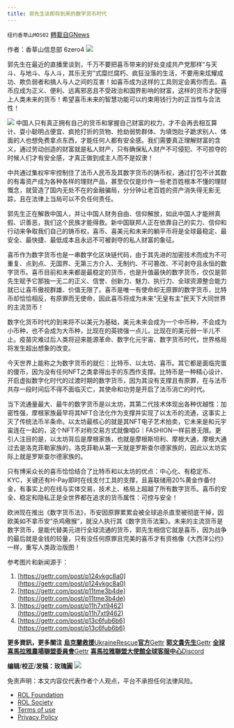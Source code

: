 ```yaml
---
title: 郭先生谈即将到来的数字货币时代
---
```

`纽约香草山MOS02` [轉載自GNews](https://gnews.org/zh-hans/2357370/)

作者：香草山信息部 6zero4
![](https://assets.gnews.org/wp-content/uploads/2022/04/image-2021.png)


郭先生在最近的直播里谈到，千万不要把喜币带来的好处变成共产党那样“与天斗、与地斗、与人斗，其乐无穷”式糜烂腐朽、疯狂没落的生活，不要用来炫耀成功、欺负弱者和搞人与人之间的互害！如喜币成为这样的工具则定会离你而去。喜币应成为正义、便利、远离邪恶且不受政治和国界影响的财富，这样的货币才配得上人类未来的货币！希望喜币未来的智慧功能可以约束用钱行为的正当性与合法性！


![](https://assets.gnews.org/wp-content/uploads/2022/04/FE09AF1E-C254-46BB-91F0-6B00A7E97766.jpeg)
中国人只有真正拥有自己的货币和掌握自己财富的权力，才不会再去相互算计、耍小聪明占便宜、疯抢打折的货物、抢劫弱势群体、为填饱肚子跪求别人、体面的人也想免费拿点东西，才能任何人都有安全感。我们需要真正理解财富的含义，通过劳动创造的财富就是私人财产，只有确保私人财产不可侵犯、不可掠夺的时候人们才有安全感，才真正做到成主人而不是奴隶！

中共通过集权牢牢控制住了法币人民币及其数字货币的铸币权，通过打包不计其数的有毒资产成为各种各样的理财产品，甚至仅仅是炒作一些老百姓根本不懂的理财慨念，就营造了国内无处不在的金融骗局，分分钟让老百姓的资产消失得无影无踪，且在法律上当局可以不负任何责任。

郭先生正在解救中国人，并让中国人财务自由、信仰解放，如此中国人才能辨真假、识善恶，我们这个民族才能得救。新中国联邦人正在依靠自己的实力、信仰和行动来争取我们自己的铸币权，喜币、喜美元和未来的躺平币将是全球最稳定、最安全、最快捷、最低成本且永远不可被剥夺的私人财富的象征。

喜币作为数字货币也是一串数字化区块链代码，由于其先进的加密技术而成为不可重复、点到点、无国界、无第三方介入、无制约、不可篡改、不可剥夺且永恒的数字货币。喜币目前和未来都是最稳定的货币，也是升值最快的数字货币，仅仅是郭先生赋予它那独一无二的正义、信誉、创新力、魅力、执行力、全球资源整合能力就已让喜币傲视群雄、价值无限了。喜币是唯一有使命却无原罪的数字货币，比特币却恰恰相反，有原罪而无使命，因此喜币将成为未来“无皇有主”民天下大同世界的主流货币！

数字化货币时代的到来将不以美元为基础，美元未来会成为一个中币种，不会成为小币种，也不会成为大币种，比现在的英镑强一点儿，比现在的美元弱一半儿不止。疫苗灾难过后人类将迎来能源革命、数字化元宇宙、数字货币时代，世界格局将发生超出想象的改变。

今天世界上能称之为数字货币的就仨：比特币、以太坊、喜币。其它都是面临完蛋的傻币，因为没有任何NFT之类拿得出手的东西作支撑。比特币是一种精心设计、开启虚拟数字化时代的过渡时期的数字货币，因为其没有支撑且有原罪，在与法币共存一段时间后不得不面临灭亡，其使命和功劳是开启了法币消亡的时代。

当下流通量最大、最牛的数字货币是以太坊，其第二代技术体现出各种优越性：加密性强，摩根家族最早将其NFT合法化作为支撑并实现了以太币的流通，这事实上灭了传统法币半条命。以太坊最核心的就是其NFT电子艺术拍卖，它未来是和元宇宙连在一起的，这个NFT不对称交易方式就像咱G｜FASHION一样前景无限。更引人注目的是，以太坊背后是摩根家族，也就是摩根斯坦利、摩根大通，摩根大通过去是洛克菲勒家族的，洛克菲勒从第一天就是罗斯查尔德家族的，因此以太坊实际上就是罗斯查尔德家族的。

只有博采众长的喜币恰恰结合了比特币和以太坊的优点：中心化、有稳定币、KYC，关键还有H-Pay即时在线支付工具的支撑，且喜联储用20%黄金作备付金，有事实上的在线与实体交易，技术上、格局上超越了所有数字货币。喜币的安全、稳定和隐私正是全世界都在追求的货币属性：可控与安全！

欧洲现在推出《数字货币法》，币安因原罪累累会被全球追杀直至被彻底干掉，因欧美如不拿币安“杀鸡儆猴”，就没人执行其《数字货币法案》。未来的主流货币是数字货币，是能代替美元进行全球流通的货币，郭先生相信它就是喜币，因为战争的最后就是金钱的较量，只有没任何原罪且完美的喜币才有资格像《大西洋公约》一样，重写人类政治版图！

参考图片和新闻源于：

1. [https://gettr.com/post/p124vkgc8a0](https://gettr.com/post/p124vkgc8a0)
2. [https://gettr.com/post/p11tme3b4de](https://gettr.com/post/p11tme3b4de)
3. [https://gettr.com/post/p11h7xt9462](https://gettr.com/post/p11h7xt9462)
4. [https://gettr.com/post/p13c6fub6b6](https://gettr.com/post/p13c6fub6b6)


**更多資訊，更多關注**
[**烏克蘭救援**UkraineRescue**官方**Gettr](https://gettr.com/user/ukrainerescue)
[**郭文貴先生**Gettr](https://gettr.com/user/miles)
[**全球喜馬拉雅農場聯盟委員會**Gettr](https://gettr.com/user/GlobalAlliance)
[**喜馬拉雅聯盟大使館全球客服中心**Discord](https://discord.gg/zv8j42srdN)

**编辑**/**校正**/**发稿：玫瑰圓**
![](https://assets.gnews.org/wp-content/uploads/2022/03/image-3987.png)
 

免责声明：本文内容仅代表作者个人观点，平台不承担任何法律风险。

- [ROL Foundation](https://rolfoundation.org/)
- [ROL Society](https://rolsociety.org/)
- [Terms of use](https://gnews.org/terms-of-use-3/)
- [Privacy Policy](https://gnews.org/privacy-policy/)
